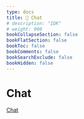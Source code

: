 ```yaml
---
type: docs
title: 🔷 Chat
# description: "IDK"
# weight: 900
bookCollapseSection: false
bookFlatSection: false
bookToc: false
bookComments: false
bookSearchExclude: false
bookHidden: false
---
```


# Chat

[Chat](/xcom/ai/chat/a/)
